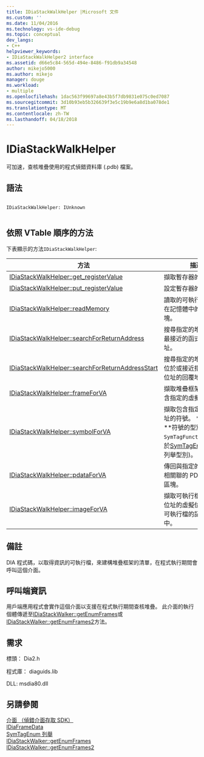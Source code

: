 ```yaml
---
title: IDiaStackWalkHelper |Microsoft 文件
ms.custom: ''
ms.date: 11/04/2016
ms.technology: vs-ide-debug
ms.topic: conceptual
dev_langs:
- C++
helpviewer_keywords:
- IDiaStackWalkHelper2 interface
ms.assetid: d66e5c84-565d-494e-8486-f91db9a34548
author: mikejo5000
ms.author: mikejo
manager: douge
ms.workload:
- multiple
ms.openlocfilehash: 1dac563f99697a8e43b5f7db9831e075c0ed7087
ms.sourcegitcommit: 3d10b93eb5b326639f3e5c19b9e6a8d1ba078de1
ms.translationtype: MT
ms.contentlocale: zh-TW
ms.lasthandoff: 04/18/2018
---
```

# <a name="idiastackwalkhelper"></a>IDiaStackWalkHelper
可加速，查核堆疊使用的程式偵錯資料庫 (.pdb) 檔案。  
  
## <a name="syntax"></a>語法  
  
```  
  
IDiaStackWalkHelper: IUnknown  
  
```  
  
## <a name="methods-in-vtable-order"></a>依照 VTable 順序的方法  
 下表顯示的方法`IDiaStackWalkHelper`:  
  
|方法|描述|  
|------------|-----------------|  
|[IDiaStackWalkHelper::get_registerValue](../../debugger/debug-interface-access/idiastackwalkhelper-get-registervalue.md)|擷取暫存器的值。|  
|[IDiaStackWalkHelper::put_registerValue](../../debugger/debug-interface-access/idiastackwalkhelper-put-registervalue.md)|設定暫存器的值。|  
|[IDiaStackWalkHelper::readMemory](../../debugger/debug-interface-access/idiastackwalkhelper-readmemory.md)|讀取的可執行檔映像，在記憶體中的資料區塊。|  
|[IDiaStackWalkHelper::searchForReturnAddress](../../debugger/debug-interface-access/idiastackwalkhelper-searchforreturnaddress.md)|搜尋指定的堆疊框架的最接近的函式傳回的位址。|  
|[IDiaStackWalkHelper::searchForReturnAddressStart](../../debugger/debug-interface-access/idiastackwalkhelper-searchforreturnaddressstart.md)|搜尋指定的堆疊框架，位於或接近指定之堆疊位址的回覆地址的。|  
|[IDiaStackWalkHelper::frameForVA](../../debugger/debug-interface-access/idiastackwalkhelper-frameforva.md)|擷取堆疊框架，其中包含指定的虛擬位址。|  
|[IDiaStackWalkHelper::symbolForVA](../../debugger/debug-interface-access/idiastackwalkhelper-symbolforva.md)|擷取包含指定的虛擬位址的符號。 **注意：**符號的型別必須`SymTagFunctionType`(介於[SymTagEnum 列舉](../../debugger/debug-interface-access/symtagenum.md)列舉型別)。|  
|[IDiaStackWalkHelper::pdataForVA](../../debugger/debug-interface-access/idiastackwalkhelper-pdataforva.md)|傳回與指定的虛擬位址相關聯的 PDATA 資料區塊。|  
|[IDiaStackWalkHelper::imageForVA](../../debugger/debug-interface-access/idiastackwalkhelper-imageforva.md)|擷取可執行檔開始虛擬位址的虛擬位址某處的可執行檔的記憶體空間中。|  
  
## <a name="remarks"></a>備註  
 DIA 程式碼，以取得資訊的可執行檔，來建構堆疊框架的清單，在程式執行期間會呼叫這個介面。  
  
## <a name="notes-for-callers"></a>呼叫端資訊  
 用戶端應用程式會實作這個介面以支援在程式執行期間查核堆疊。 此介面的執行個體傳遞至[IDiaStackWalker::getEnumFrames](../../debugger/debug-interface-access/idiastackwalker-getenumframes.md)或[IDiaStackWalker::getEnumFrames2](../../debugger/debug-interface-access/idiastackwalker-getenumframes2.md)方法。  
  
## <a name="requirements"></a>需求  
 標頭： Dia2.h  
  
 程式庫： diaguids.lib  
  
 DLL: msdia80.dll  
  
## <a name="see-also"></a>另請參閱  
 [介面 （偵錯介面存取 SDK）](../../debugger/debug-interface-access/interfaces-debug-interface-access-sdk.md)   
 [IDiaFrameData](../../debugger/debug-interface-access/idiaframedata.md)   
 [SymTagEnum 列舉](../../debugger/debug-interface-access/symtagenum.md)   
 [IDiaStackWalker::getEnumFrames](../../debugger/debug-interface-access/idiastackwalker-getenumframes.md)   
 [IDiaStackWalker::getEnumFrames2](../../debugger/debug-interface-access/idiastackwalker-getenumframes2.md)